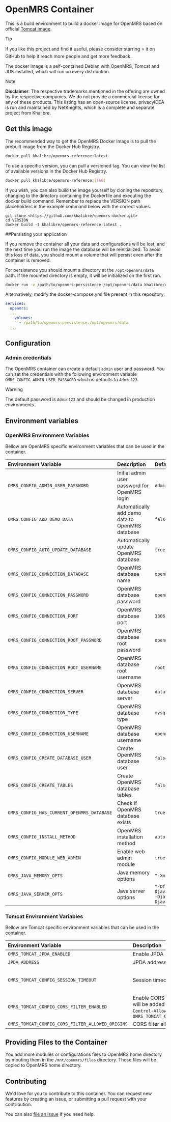 # OpenMRS Container

This is a build environment to build a docker image for OpenMRS based on official [Tomcat image](https://hub.docker.com/_/tomcat).

> [!TIP]
> If you like this project and find it useful, please consider starring :star: it on GitHub to help it reach more people and get more feedback.

The docker image is a self-contained Debian with OpenMRS, Tomcat and JDK installed, which will run on every distribution.

> [!NOTE]
> **Disclaimer**: The respective trademarks mentioned in the offering are owned by the respective companies. We do not provide a commercial license for any of these products. This listing has an open-source license. privacyIDEA is run and maintained by NetKnights, which is a complete and separate project from Khalibre.

## Get this image

The recommended way to get the OpenMRS Docker Image is to pull the prebuilt image from the Docker Hub Registry.

```bash
docker pull khalibre/openmrs-reference:latest
```

To use a specific version, you can pull a versioned tag. You can view the list of available versions in the Docker Hub Registry.

```bash
docker pull khalibre/openmrs-reference:[TAG]
```

If you wish, you can also build the image yourself by cloning the repository, changing to the directory containing the Dockerfile and executing the docker build command. Remember to replace the VERSION path placeholders in the example command below with the correct values.

```basg
git clone <https://github.com/khalibre/openmrs-docker.git>
cd VERSION
docker build -t khalibre/openmrs-reference:latest .
```

##Persisting your application

If you remove the container all your data and configurations will be lost, and the next time you run the image the database will be reinitialized. To avoid this loss of data, you should mount a volume that will persist even after the container is removed.

For persistence you should mount a directory at the `/opt/openmrs/data` path. If the mounted directory is empty, it will be initialized on the first run.

```bash
docker run -v /path/to/openmrs-persistence:/opt/openmrs/data khalibre/openmrs-reference:latest
```

Alternatively, modify the docker-compose.yml file present in this repository:

```yaml
services:
  openmrs:
  ...
    volumes:
      - /path/to/openmrs-persistence:/opt/openmrs/data
  ...
```

## Configuration

### Admin credentials

The OpenMRS container can create a default `admin` user and password. You can set the credentials with the following environment variable `OMRS_CONFIG_ADMIN_USER_PASSWORD` which is defaults to `Admin123`.

> [!WARNING]
> The default password is `Admin123` and should be changed in production environments.

## Environment variables

### OpenMRS Environment Variables

Bellow are OpenMRS specific environment variables that can be used in the container.

| Environment Variable | Description | Default |
| :------------------- | :---------- | :------ |
| `OMRS_CONFIG_ADMIN_USER_PASSWORD` | Initial admin user password for OpenMRS login | `Admin123` |
| `OMRS_CONFIG_ADD_DEMO_DATA` | Automatically add demo data to OpenMRS database | `false` |
| `OMRS_CONFIG_AUTO_UPDATE_DATABASE` | Automatically update OpenMRS database | `true` |
| `OMRS_CONFIG_CONNECTION_DATABASE` | OpenMRS database name | `openmrs` |
| `OMRS_CONFIG_CONNECTION_PASSWORD` | OpenMRS database password | `openmrs` |
| `OMRS_CONFIG_CONNECTION_PORT` | OpenMRS database port | `3306` |
| `OMRS_CONFIG_CONNECTION_ROOT_PASSWORD` | OpenMRS database root password | `openmrs` |
| `OMRS_CONFIG_CONNECTION_ROOT_USERNAME` | OpenMRS database root username | `root` |
| `OMRS_CONFIG_CONNECTION_SERVER` | OpenMRS database server | `database` |
| `OMRS_CONFIG_CONNECTION_TYPE` | OpenMRS database type | `mysql` |
| `OMRS_CONFIG_CONNECTION_USERNAME` | OpenMRS database username | `openmrs` |
| `OMRS_CONFIG_CREATE_DATABASE_USER` | Create OpenMRS database user | `false` |
| `OMRS_CONFIG_CREATE_TABLES` | Create OpenMRS database tables | `false` |
| `OMRS_CONFIG_HAS_CURRENT_OPENMRS_DATABASE` | Check if OpenMRS database exists | `true` |
| `OMRS_CONFIG_INSTALL_METHOD` | OpenMRS installation method | `auto` |
| `OMRS_CONFIG_MODULE_WEB_ADMIN` | Enable web admin module | `true` |
| `OMRS_JAVA_MEMORY_OPTS` | Java memory options | `"-Xmx2048m -Xms1024m -XX:NewSize=128m"` |
| `OMRS_JAVA_SERVER_OPTS` | Java server options | `"-Dfile.encoding=UTF-8 -server -Djava.security.egd=file:/dev/./urandom -Djava.awt.headless=true -Djava.awt.headlesslib=true"` |

### Tomcat Environment Variables

Bellow are Tomcat specific environment variables that can be used in the container.

| Environment Variable | Description | Default |
| :------------------- | :---------- | :------ |
| `OMRS_TOMCAT_JPDA_ENABLED` | Enable JPDA | `false` |
| `JPDA_ADDRESS` | JPDA address | `0.0.0.0:8000` |
| `OMRS_TOMCAT_CONFIG_SESSION_TIMEOUT` | Session timeout | not set tomcat default is 30 minutes |
| `OMRS_TOMCAT_CONFIG_CORS_FILTER_ENABLED` | Enable CORS filter when se to `true` tomcat filters will be added with the following options: `Access-Control-Allow-Origin` value from `OMRS_TOMCAT_CONFIG_CORS_FILTER_ALLOWED_ORIGINS` | `false` |
| `OMRS_TOMCAT_CONFIG_CORS_FILTER_ALLOWED_ORIGINS` | CORS filter allowed origins | not set |

## Providing Files to the Container

You add more modules or configurations files to OpenMRS home directory by mouting them in the `/mnt/openmrs/files` directory. Those files will be copied to OpenMRS home directory.

## Contributing

We'd love for you to contribute to this container. You can request new features by creating an issue, or submitting a pull request with your contribution.

You can also [file an issue](https://github.com/khalibre/openmrs-docker/issues) if you need help.

